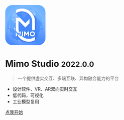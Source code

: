 ![logo](_media/icon.svg)

# Mimo Studio  <small>2022.0.0</small>

> 一个提供虚实交互、多端互联、异构融合能力的平台

- 设计软件、VR、AR双向实时交互
- 低代码，可视化
- 工业模型复用

[//]: # ([GitHub]&#40;https://github.com/mimovr/documents&#41;)
[点我开始](#mimo-studio)

